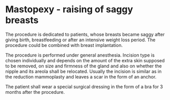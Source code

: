 # Mastopexy - raising of saggy breasts

The procedure is dedicated to patients, whose breasts became saggy after giving birth, breastfeeding or after an intensive weight loss period. The procedure could be combined with breast implantation.

The procedure is performed under general anesthesia. Incision type is chosen individually and depends on the amount of the extra skin supposed to be removed, on size and firmness of the gland and also on whether the nipple and its areola shall be relocated. Usually the incision is similar as in the reduction mammoplasty and leaves a scar in the form of an anchor.

The patient shall wear a special surgical dressing in the form of a bra for 3 months after the procedure.
